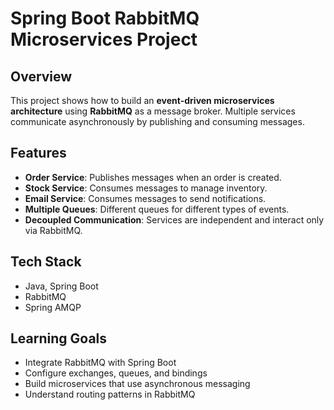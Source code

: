 # Spring Boot RabbitMQ Microservices Project

## Overview
This project shows how to build an **event-driven microservices architecture** using **RabbitMQ** as a message broker. Multiple services communicate asynchronously by publishing and consuming messages.

## Features
- **Order Service**: Publishes messages when an order is created.
- **Stock Service**: Consumes messages to manage inventory.
- **Email Service**: Consumes messages to send notifications.
- **Multiple Queues**: Different queues for different types of events.
- **Decoupled Communication**: Services are independent and interact only via RabbitMQ.

## Tech Stack
- Java, Spring Boot
- RabbitMQ
- Spring AMQP

## Learning Goals
- Integrate RabbitMQ with Spring Boot
- Configure exchanges, queues, and bindings
- Build microservices that use asynchronous messaging
- Understand routing patterns in RabbitMQ
